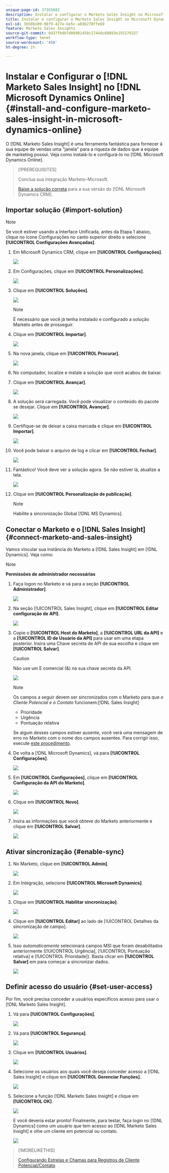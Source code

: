 ```yaml
---
unique-page-id: 37355602
description: Instalar e configurar o Marketo Sales Insight no Microsoft Dynamics Online - Documentação do Marketo - Documentação do produto
title: Instalar e configurar o Marketo Sales Insight no Microsoft Dynamics Online
exl-id: 3b58b109-96f9-427e-be5c-a8db270ffe69
feature: Marketo Sales Insights
source-git-commit: 0d37fbdb7d08901458c1744dc68893e155176327
workflow-type: tm+mt
source-wordcount: '459'
ht-degree: 1%

---
```


# Instalar e Configurar o [!DNL Marketo Sales Insight] no [!DNL Microsoft Dynamics Online] {#install-and-configure-marketo-sales-insight-in-microsoft-dynamics-online}

O [!DNL Marketo Sales Insight] é uma ferramenta fantástica para fornecer à sua equipe de vendas uma &quot;janela&quot; para a riqueza de dados que a equipe de marketing possui. Veja como instalá-lo e configurá-lo no [!DNL Microsoft Dynamics Online].

>[!PREREQUISITES]
>
>Conclua sua integração Marketo-Microsoft.
>
>[Baixe a solução correta](/help/marketo/product-docs/marketo-sales-insight/msi-for-microsoft-dynamics/installing/download-the-marketo-sales-insight-solution-for-microsoft-dynamics.md) para a sua versão do [!DNL Microsoft Dynamics CRM].

## Importar solução {#import-solution}

>[!NOTE]
>
>Se você estiver usando a Interface Unificada, antes da Etapa 1 abaixo, clique no ícone Configurações no canto superior direito e selecione **[!UICONTROL Configurações Avançadas]**.

1. Em Microsoft Dynamics CRM, clique em **[!UICONTROL Configurações]**.

   ![](assets/image2014-12-12-9-3a4-3a56-1.png)

1. Em Configurações, clique em **[!UICONTROL Personalizações]**.

   ![](assets/image2015-4-29-14-3a22-3a1-1.png)

1. Clique em **[!UICONTROL Soluções]**.

   ![](assets/image2014-12-12-9-3a5-3a17-1.png)

   >[!NOTE]
   >
   >É necessário que você já tenha instalado e configurado a solução Marketo antes de prosseguir.

1. Clique em **[!UICONTROL Importar]**.

   ![](assets/image2014-12-12-9-3a5-3a27-1.png)

1. Na nova janela, clique em **[!UICONTROL Procurar]**.

   ![](assets/image2014-12-12-9-3a5-3a36-1.png)

1. No computador, localize e instale a solução que você acabou de baixar.

1. Clique em **[!UICONTROL Avançar]**.

   ![](assets/seven.png)

1. A solução será carregada. Você pode visualizar o conteúdo do pacote se desejar. Clique em **[!UICONTROL Avançar]**.

   ![](assets/image2014-12-12-9-3a6-3a10-1.png)

1. Certifique-se de deixar a caixa marcada e clique em **[!UICONTROL Importar]**.

   ![](assets/image2014-12-12-9-3a6-3a19-1.png)

1. Você pode baixar o arquivo de log e clicar em **[!UICONTROL Fechar]**.

   ![](assets/image2014-12-12-9-3a6-3a29-1.png)

1. Fantástico! Você deve ver a solução agora. Se não estiver lá, atualize a tela.

   ![](assets/eleven.png)

1. Clique em **[!UICONTROL Personalização de publicação]**.

   >[!NOTE]
   >
   >Habilite a sincronização Global [!DNL MS Dynamics].

## Conectar o Marketo e o [!DNL Sales Insight] {#connect-marketo-and-sales-insight}

Vamos vincular sua instância do Marketo a [!DNL Sales Insight] em [!DNL Dynamics]. Veja como:

>[!NOTE]
>
>**Permissões de administrador necessárias**

1. Faça logon no Marketo e vá para a seção **[!UICONTROL Administrador]**.

   ![](assets/image2014-12-12-9-3a6-3a50-1.png)

1. Na seção [!UICONTROL Sales Insight], clique em **[!UICONTROL Editar configuração de API]**.

   ![](assets/image2014-12-12-9-3a7-3a0-1.png)

1. Copie o **[!UICONTROL Host do Marketo]**, a **[!UICONTROL URL da API]** e a **[!UICONTROL ID de Usuário da API]** para usar em uma etapa posterior. Insira uma Chave secreta de API de sua escolha e clique em **[!UICONTROL Salvar]**.

   >[!CAUTION]
   >
   >Não use um E comercial (&amp;) na sua chave secreta da API.

   ![](assets/image2014-12-12-9-3a7-3a9-1.png)

   >[!NOTE]
   >
   >Os campos a seguir devem ser sincronizados com o Marketo para que _o Cliente Potencial e o Contato_ funcionem:[!DNL Sales Insight]
   >
   >* Prioridade
   >* Urgência
   >* Pontuação relativa
   >
   >Se algum desses campos estiver ausente, você verá uma mensagem de erro no Marketo com o nome dos campos ausentes. Para corrigir isso, execute [este procedimento](/help/marketo/product-docs/marketo-sales-insight/msi-for-microsoft-dynamics/setting-up-and-using/required-fields-for-syncing-marketo-with-dynamics.md).

1. De volta a [!DNL Microsoft Dynamics], vá para **[!UICONTROL Configurações]**.

   ![](assets/image2014-12-12-9-3a7-3a25-1.png)

1. Em **[!UICONTROL Configurações]**, clique em **[!UICONTROL Configuração da API do Marketo]**.

   ![](assets/image2014-12-12-9-3a7-3a34-1.png)

1. Clique em **[!UICONTROL Novo]**.

   ![](assets/image2014-12-12-9-3a8-3a8-1.png)

1. Insira as informações que você obteve do Marketo anteriormente e clique em **[!UICONTROL Salvar]**.

   ![](assets/image2014-12-12-9-3a8-3a17-1.png)

## Ativar sincronização {#enable-sync}

1. No Marketo, clique em **[!UICONTROL Admin]**.

   ![](assets/enable-one.png)

1. Em Integração, selecione **[!UICONTROL Microsoft Dynamics]**.

   ![](assets/enable-two.png)

1. Clique em **[!UICONTROL Habilitar sincronização]**.

   ![](assets/enable-three.png)

1. Clique em **[!UICONTROL Editar]** ao lado de [!UICONTROL Detalhes da sincronização de campo].

   ![](assets/enable-four.png)

1. Isso _automaticamente_ selecionará campos MSI que foram desabilitados anteriormente ([!UICONTROL Urgência], [!UICONTROL Pontuação relativa] e [!UICONTROL Prioridade]). Basta clicar em **[!UICONTROL Salvar]** em para começar a sincronizar dados.

   ![](assets/enable-five.png)

## Definir acesso do usuário {#set-user-access}

Por fim, você precisa conceder a usuários específicos acesso para usar o [!DNL Marketo Sales Insight].

1. Vá para **[!UICONTROL Configurações]**.

   ![](assets/image2014-12-12-9-3a8-3a34-1.png)

1. Vá para **[!UICONTROL Segurança]**.

   ![](assets/image2015-4-29-14-3a56-3a33-1.png)

1. Clique em **[!UICONTROL Usuários]**.

   ![](assets/image2015-4-29-14-3a57-3a46-1.png)

1. Selecione os usuários aos quais você deseja conceder acesso a [!DNL Sales Insight] e clique em **[!UICONTROL Gerenciar Funções]**.

   ![](assets/image2015-4-29-14-3a59-3a31-1.png)

1. Selecione a função [!DNL Marketo Sales Insight] e clique em **[!UICONTROL OK]**.

   ![](assets/image2014-12-12-9-3a9-3a22-1.png)

   E você deveria estar pronto! Finalmente, para testar, faça login no [!DNL Dynamics] como um usuário que tem acesso ao [!DNL Marketo Sales Insight] e olhe um cliente em potencial ou contato.

   ![](assets/image2015-4-29-15-3a2-3a27-1.png)

>[!MORELIKETHIS]
>
>[Configurando Estrelas e Chamas para Registros de Cliente Potencial/Contato](/help/marketo/product-docs/marketo-sales-insight/msi-for-microsoft-dynamics/setting-up-and-using/setting-up-stars-and-flames-for-lead-contact-records.md)
